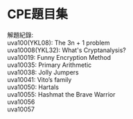 # CPE題目集  
解題紀錄:  
uva100(YKL08): The 3n + 1 problem   
uva10008(YKL32): What's Cryptanalysis?  
uva10019: Funny Encryption Method   
uva10035: Primary Arithmetic  
uva10038: Jolly Jumpers   
uva10041: Vito’s family  
uva10050: Hartals  
uva10055: Hashmat the Brave Warrior  
uva10056  
uva10057  
